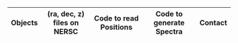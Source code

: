 | Objects | (ra, dec, z) files on NERSC | Code to read Positions | Code to generate Spectra | Contact |
| ----- | -----------------------------| ------------------------| -------------------------|---------|
